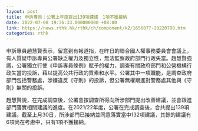 ```yaml
---
layout: post
title: 申訴專員：公署上年度提出139項建議　1項不獲接納
date: 2022-07-08 19:36:33.000000000 +08:00
link: https://news.rthk.hk/rthk/ch/component/k2/1656877-20220708.htm
categories: rthk
---
```


申訴專員趙慧賢表示，留意到有報道指，在昨日的聯合國人權事務委員會會議上，有人質疑申訴專員公署缺乏權力及獨立性，無法監察政府部門行政失當。趙慧賢強調，公署獨立行使《申訴專員條例》賦予的權力，調查有關政府部門和公營機構行政失當的投訴，藉以提高公共行政的質素和水平。公署其中一項職能，是調查政府部門包括警務處，涉嫌違反《守則》的投訴，但公署無權跟進對警務處其他與《守則》無關的投訴。
 
趙慧賢說，在完成調查後，公署會按調查所得向所涉部門提出改善建議，並會跟進部門落實相關建議的進度。在2021/22年度，公署在完成調查後，合共提出139項建議。截至上月30日，所涉部門已接納並同意落實當中132項建議，其餘的建議有6項尚在考慮中，只有1項不獲接納。
